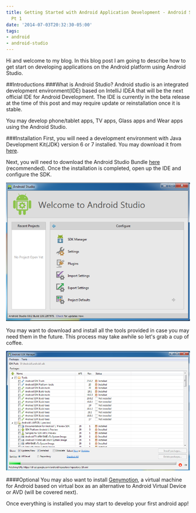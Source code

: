 ```yaml
---
title: Getting Started with Android Application Development - Android Studio Edition
  Pt 1
date: '2014-07-03T20:32:30-05:00'
tags:
- android
- android-studio
---
```


Hi and welcome to my blog. In this blog post I am going to describe how to get start on developing applications on the Android platform using Android Studio.

##Introductions
###What is Android Studio?
Android studio is an integrated development environment(IDE) based on IntelliJ IDEA that will be the next official IDE for Android Development. The IDE is currently in the beta release at the time of this post and may require update or reinstallation once it is stable.

You may develop phone/tablet apps, TV apps, Glass apps and Wear apps using the Android Studio.

###Installation
First, you will need a development environment with Java Development Kit(JDK) version 6 or 7 installed. You may download it from [here](http://www.oracle.com/technetwork/java/javase/downloads/index-jsp-138363.html#JDK7). 

Next, you will need to download the Android Studio Bundle [here](http://developer.android.com/sdk/installing/studio.html#download) (recommended). Once the installation is completed, open up the IDE and configure the SDK.

![](02.png)

You may want to download and install all the tools provided in case you may need them in the future. This process may take awhile so let's grab a cup of coffee.

![](03.png)

####Optional
You may also want to install [Genymotion](http://www.genymotion.com/), a virtual machine for Android based on virtual box as an alternative to Android Virtual Device or AVD (will be covered next).

Once everything is installed you may start to develop your first android app!
